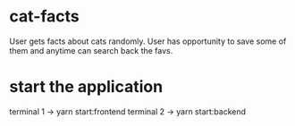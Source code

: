 # cat-facts
User gets facts about cats randomly. User has opportunity to save some of them and anytime can search back the favs.

# start the application
terminal 1 -> yarn start:frontend
terminal 2 -> yarn start:backend
